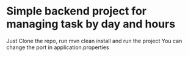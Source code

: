 # Simple backend project for managing task by day and hours
Just Clone the repo, run mvn clean install and run the project
You can change the port in application.properties
